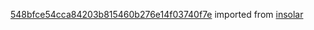 [548bfce54cca84203b815460b276e14f03740f7e](https://github.com/insolar/insolar/commit/548bfce54cca84203b815460b276e14f03740f7e) imported from [insolar](https://github.com/insolar/insolar)
